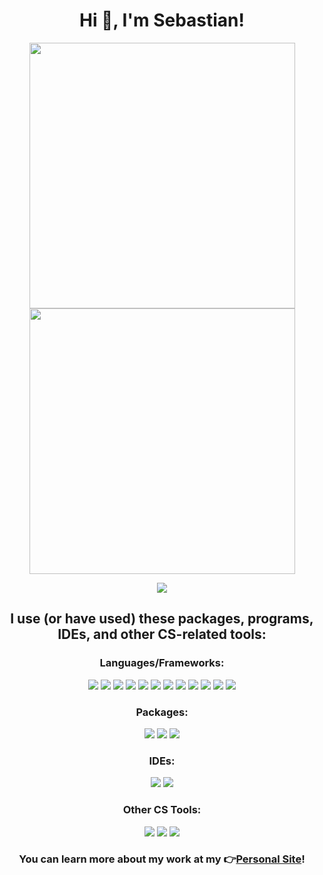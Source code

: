 <h1 align="center">Hi 👋, I'm Sebastian!</h1>
<p align = "center">
  <img src = "https://github-readme-stats-jf5xsiewf-boccca2014.vercel.app
/api?username=boccca2014&show_icons=true&theme=react&count_private=true" width = 425>
  <img src = "https://github-readme-streak-stats-seb.herokuapp.com?user=boccca2014&theme=blood-dark" width = 425>
</p>
<p align = "center">
<img src="https://github-readme-stats-jf5xsiewf-boccca2014.vercel.app
/api/top-langs/?username=boccca2014&layout=compact&theme=slateorange"/>
</p>
<h2 align = "center">
    I use (or have used) these packages, programs, IDEs, and other CS-related tools:
</h2>
<h3 align = "center">
    Languages/Frameworks:
</h3>
<p align = "center">
    <img src="https://img.shields.io/badge/-C-white?style=flat-square&logo=C&logoColor=blue"/>
    <img src="https://img.shields.io/badge/-C++-white?style=flat-square&logo=c%2B%2B&logoColor=blue"/>
    <img src="https://img.shields.io/badge/-Java-white?style=flat-square&logo=Java&logoColor=orange"/>
    <img src="https://img.shields.io/badge/-Javascript-fcdc00?style=flat-square&logo=Javascript&logoColor=000000"/>
    <img src="https://img.shields.io/badge/-React-000000?style=flat-square&logo=React&logoColor=70ffff"/>
    <img src="https://img.shields.io/badge/-Django-0C4B33?style=flat-square&logo=Django&logoColor=white"/>
    <img src="https://img.shields.io/badge/-Python-2b5b84?style=flat-square&logo=Python&logoColor=blue"/>
    <img src="https://img.shields.io/badge/-MySQL-F29111?style=flat-square&logo=MySQL&logoColor=white"/>
    <img src="https://img.shields.io/badge/-php-8892BF?style=flat-square&logo=PHP&logoColor=4F5B93"/>
    <img src="https://img.shields.io/badge/-HTML5-E34F26?style=flat-square&logo=HTML5&logoColor=white"/>
    <img src="https://img.shields.io/badge/-CSS3-1572B6?style=flat-square&logo=CSS3&logoColor=white"/>
    <img src="https://img.shields.io/badge/-ESLint-4B32C3?style=flat-square&logo=ESLint&logoColor=white"/>
</p>
<h3 align = "center">
    Packages:
</h3>
<p align = "center">
    <img src="https://img.shields.io/badge/-Docker-2496ed?style=flat-square&logo=Docker&logoColor=white"/>
    <img src="https://img.shields.io/badge/-Git-F44D27?style=flat-square&logo=Git&logoColor=white"/>
    <img src="https://img.shields.io/badge/-NPM-CB3837?style=flat-square&logo=NPM&logoColor=white"/>
</p>
<h3 align = "center">
    IDEs:
</h3>
<p align = "center">
    <img src="https://img.shields.io/badge/-Visual%20Studio%20Code-23A9F2?style=flat-square&logo=Visual%20Studio%20Code&logoColor=white"/>
    <img src="https://img.shields.io/badge/-IntelliJ%20IDEA-0e1112?style=flat-square&logo=IntelliJ-idea&logoColor=white"/>
</p>
<h3 align = "center">
    Other CS Tools:
</h3>
<p align = "center">
    <img src="https://img.shields.io/badge/-Github-181717?style=flat-square&logo=GitHub&logoColor=white"/>
    <img src="https://img.shields.io/badge/-Slack-E01563?style=flat-square&logo=Slack&logoColor=white"/>
    <img src="https://img.shields.io/badge/-Notion-000000?style=flat-square&logo=Notion&logoColor=white"/>
</p>
<h3 align = "center">
    You can learn more about my work at my 👉<a href="https://sebastiancabrejos.com">Personal Site</a>!
</h3>


<!-- ### Hi there 👋 -->
<!--
**Boccca2014/boccca2014** is a ✨ _special_ ✨ repository because its `README.md` (this file) appears on your GitHub profile.

Here are some ideas to get you started:

- 🔭 I’m currently working on ...
- 🌱 I’m currently learning ...
- 👯 I’m looking to collaborate on ...
- 🤔 I’m looking for help with ...
- 💬 Ask me about ...
- 📫 How to reach me: ...
- 😄 Pronouns: ...
- ⚡ Fun fact: ...
-->
<!-- 
<img src="https://img.shields.io/badge/-Vue.js-42B883?style=flat-square&logo=Vue.js&logoColor=white"/>
    <img src="https://img.shields.io/badge/-Sketch-FA6400?style=flat-square&logo=Sketch&logoColor=white"/>
    <img src="https://img.shields.io/badge/-Insomnia-5849BE?style=flat-square&logo=Insomnia&logoColor=white"/>
    <img src="https://img.shields.io/badge/-Apache-D22128?style=flat-square&logo=Apache&logoColor=white"/>
    <img src="https://img.shields.io/badge/-Trello-0079BF?style=flat-square&logo=Trello&logoColor=white"/>
    <img src="https://img.shields.io/badge/-Laravel-F55247?style=flat-square&logo=Laravel&logoColor=white"/>
    <img src="https://img.shields.io/badge/-Lumen-E74430?style=flat-square&logo=Lumen&logoColor=white"/>
    <img src="https://img.shields.io/badge/-Storybook-FF4785?style=flat-square&logo=Storybook&logoColor=white"/>
    <img src="https://img.shields.io/badge/-WebPack-1C78C0?style=flat-square&logo=WebPack&logoColor=white"/>
    <img src="https://img.shields.io/badge/-Debian-A80030?style=flat-square&logo=Debian&logoColor=white"/>
    <img src="https://img.shields.io/badge/-Google%20Cloud-4285F4?style=flat-square&logo=Google%20Cloud&logoColor=white"/>
    <img src="https://img.shields.io/badge/-OVH%20Cloud-123F6D?style=flat-square&logo=OVH&logoColor=white"/>
    <img src="https://img.shields.io/badge/-Codacy-222F29?style=flat-square&logo=Codacy&logoColor=white"/> 
-->